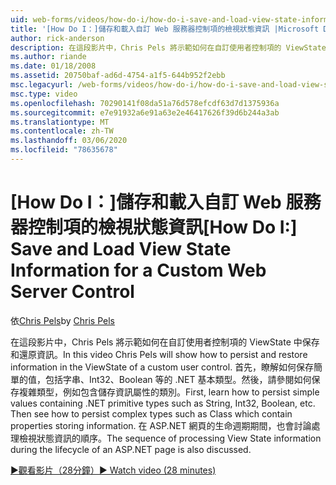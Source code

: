 ```yaml
---
uid: web-forms/videos/how-do-i/how-do-i-save-and-load-view-state-information-for-a-custom-web-server-control
title: '[How Do I：]儲存和載入自訂 Web 服務器控制項的檢視狀態資訊 |Microsoft Docs'
author: rick-anderson
description: 在這段影片中，Chris Pels 將示範如何在自訂使用者控制項的 ViewState 中保存和還原資訊。 首先，瞭解如何保存簡單的值 。
ms.author: riande
ms.date: 01/18/2008
ms.assetid: 20750baf-ad6d-4754-a1f5-644b952f2ebb
msc.legacyurl: /web-forms/videos/how-do-i/how-do-i-save-and-load-view-state-information-for-a-custom-web-server-control
msc.type: video
ms.openlocfilehash: 70290141f08da51a76d578efcdf63d7d1375936a
ms.sourcegitcommit: e7e91932a6e91a63e2e46417626f39d6b244a3ab
ms.translationtype: MT
ms.contentlocale: zh-TW
ms.lasthandoff: 03/06/2020
ms.locfileid: "78635678"
---
```

# <a name="how-do-i-save-and-load-view-state-information-for-a-custom-web-server-control"></a><span data-ttu-id="0549a-104">[How Do I：]儲存和載入自訂 Web 服務器控制項的檢視狀態資訊</span><span class="sxs-lookup"><span data-stu-id="0549a-104">[How Do I:] Save and Load View State Information for a Custom Web Server Control</span></span>

<span data-ttu-id="0549a-105">依[Chris Pels](https://twitter.com/chrispels)</span><span class="sxs-lookup"><span data-stu-id="0549a-105">by [Chris Pels](https://twitter.com/chrispels)</span></span>

<span data-ttu-id="0549a-106">在這段影片中，Chris Pels 將示範如何在自訂使用者控制項的 ViewState 中保存和還原資訊。</span><span class="sxs-lookup"><span data-stu-id="0549a-106">In this video Chris Pels will show how to persist and restore information in the ViewState of a custom user control.</span></span> <span data-ttu-id="0549a-107">首先，瞭解如何保存簡單的值，包括字串、Int32、Boolean 等的 .NET 基本類型。然後，請參閱如何保存複雜類型，例如包含儲存資訊屬性的類別。</span><span class="sxs-lookup"><span data-stu-id="0549a-107">First, learn how to persist simple values containing .NET primitive types such as String, Int32, Boolean, etc. Then see how to persist complex types such as Class which contain properties storing information.</span></span> <span data-ttu-id="0549a-108">在 ASP.NET 網頁的生命週期期間，也會討論處理檢視狀態資訊的順序。</span><span class="sxs-lookup"><span data-stu-id="0549a-108">The sequence of processing View State information during the lifecycle of an ASP.NET page is also discussed.</span></span>

[<span data-ttu-id="0549a-109">&#9654;觀看影片（28分鐘）</span><span class="sxs-lookup"><span data-stu-id="0549a-109">&#9654; Watch video (28 minutes)</span></span>](https://channel9.msdn.com/Blogs/ASP-NET-Site-Videos/how-do-i-save-and-load-view-state-information-for-a-custom-web-server-control)
